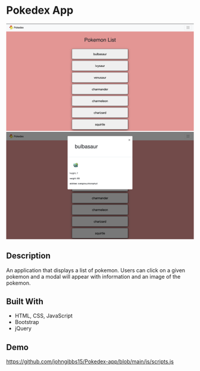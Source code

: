# Pokedex App

![alt text](img/UI.png)
![alt text](img/Modal.png)

## Description

An application that displays a list of pokemon. Users can click on a given pokemon and a modal will appear with information and an image of the pokemon.

## Built With

- HTML, CSS, JavaScript
- Bootstrap
- jQuery

## Demo

https://github.com/johngibbs15/Pokedex-app/blob/main/js/scripts.js
